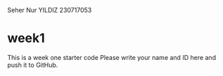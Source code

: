 Seher Nur YILDIZ 230717053
# week1
This is a week one starter code 
Please write your name and ID here and push it to GitHub.
